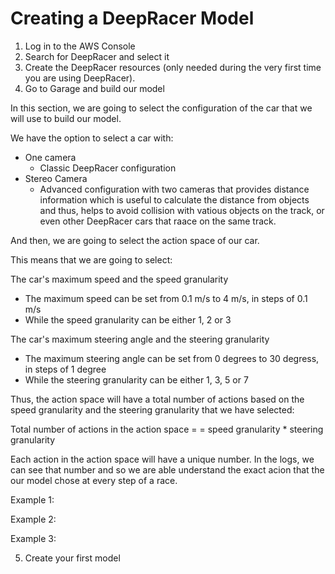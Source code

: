 # Creating a DeepRacer Model

1. Log in to the AWS Console
2. Search for DeepRacer and select it
3. Create the DeepRacer resources (only needed during the very first time you are using DeepRacer).
4. Go to Garage and build our model  

In this section, we are going to select the configuration of the car that we will use to build our model.  

We have the option to select a car with:

* One camera
	* Classic DeepRacer configuration
* Stereo Camera
	* Advanced configuration with two cameras that provides distance information which is useful to calculate the distance from objects and thus, helps to avoid collision with vatious objects on the track, or even other DeepRacer cars that raace on the same track.

And then, we are going to select the action space of our car.

This means that we are going to select:

The car's maximum speed and the speed granularity
* The maximum speed can be set from 0.1 m/s to 4 m/s, in steps of 0.1 m/s
* While the speed granularity can be either 1, 2 or 3

The car's maximum steering angle and the steering granularity
* The maximum steering angle can be set from 0 degrees to 30 degress, in steps of 1 degree
* While the steering granularity can be either 1, 3, 5 or 7

Thus, the action space will have a total number of actions based on the speed granularity and the steering granularity that we have selected:

Total number of actions in the action space = 
= speed granularity * steering granularity

Each action in the action space will have a unique number. In the logs, we can see that number and so we are able understand the exact acion that the our model chose at every step of a race.

Example 1:  

Example 2:  

Example 3:  

5. Create your first model 
